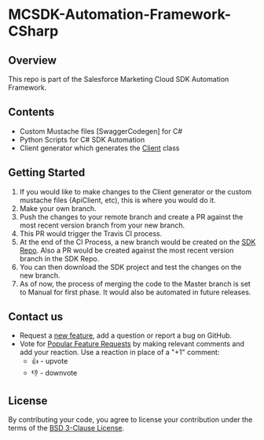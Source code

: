 # MCSDK-Automation-Framework-CSharp

## Overview
This repo is part of the Salesforce Marketing Cloud SDK Automation Framework.

## Contents
- Custom Mustache files [SwaggerCodegen] for C#
- Python Scripts for C# SDK Automation
- Client generator which generates the [Client](https://github.com/salesforce-marketingcloud/mcsdk-automation-csharp/blob/master/src/Salesforce.MarketingCloud/Api/Client.cs) class

## Getting Started

1. If you would like to make changes to the Client generator or the custom mustache files (ApiClient, etc), this is where you would do it. 
2. Make your own branch.
3. Push the changes to your remote branch and create a PR against the most recent version branch from your new branch.
4. This PR would trigger the Travis CI process. 
5. At the end of the CI Process, a new branch would be created on the [SDK Repo](https://github.com/salesforce-marketingcloud/mcsdk-automation-csharp). Also a PR would be created against the most recent version branch in the SDK Repo. 
6. You can then download the SDK project and test the changes on the new branch. 
7. As of now, the process of merging the code to the Master branch is set to Manual for first phase. It would also be automated in future releases. 

## Contact us

- Request a [new feature](https://github.com/salesforce-marketingcloud/mcsdk-automation-framework-csharp/issues?q=is%3Aissue+is%3Aopen+sort%3Aupdated-desc), add a question or report a bug on GitHub.
- Vote for [Popular Feature Requests](https://github.com/salesforce-marketingcloud/mcsdk-automation-framework-csharp/issues?q=is%3Aissue+is%3Aopen+sort%3Aupdated-desc) by making relevant comments and add your reaction. Use a reaction in place of a "+1" comment:
    - 👍 - upvote
    - 👎 - downvote

## License
By contributing your code, you agree to license your contribution under the terms of the [BSD 3-Clause License](https://github.com/salesforce-marketingcloud/mcsdk-automation-framework-csharp/blob/master/License.md).


